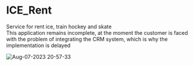 # ICE_Rent
Service for rent ice, train hockey and skate<br>
This application remains incomplete, at the moment the customer is faced with the problem of integrating the CRM system, which is why the implementation is delayed<br>


![Aug-07-2023 20-57-33](https://github.com/iosDevelopForYou/ICE_Rent/assets/118765521/09f50b5d-9d98-424b-a2f2-5ee09c240df9)
